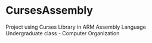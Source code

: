 # CursesAssembly

Project using Curses Library in ARM Assembly Language    
Undergraduate class - Computer Organization
